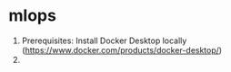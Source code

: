 # mlops

1. Prerequisites: Install Docker Desktop locally (https://www.docker.com/products/docker-desktop/)
2. 
